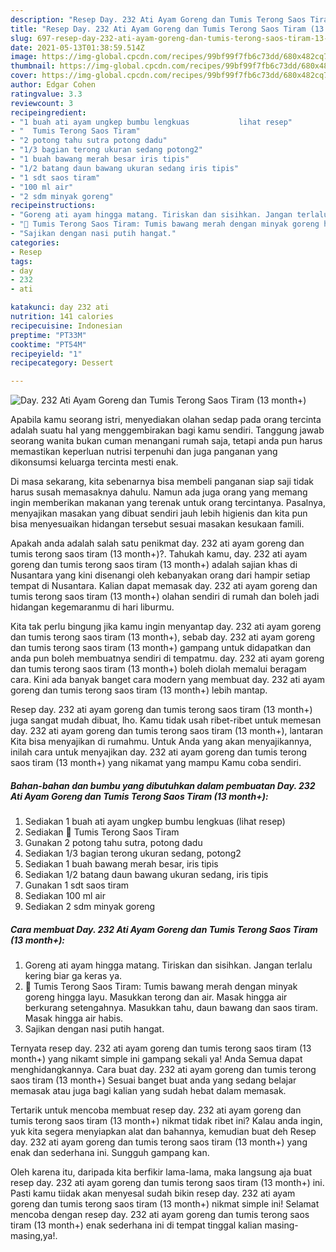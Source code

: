 ```yaml
---
description: "Resep Day. 232 Ati Ayam Goreng dan Tumis Terong Saos Tiram (13 month+) yang sedap Untuk Jualan"
title: "Resep Day. 232 Ati Ayam Goreng dan Tumis Terong Saos Tiram (13 month+) yang sedap Untuk Jualan"
slug: 697-resep-day-232-ati-ayam-goreng-dan-tumis-terong-saos-tiram-13-month-yang-sedap-untuk-jualan
date: 2021-05-13T01:38:59.514Z
image: https://img-global.cpcdn.com/recipes/99bf99f7fb6c73dd/680x482cq70/day-232-ati-ayam-goreng-dan-tumis-terong-saos-tiram-13-month-foto-resep-utama.jpg
thumbnail: https://img-global.cpcdn.com/recipes/99bf99f7fb6c73dd/680x482cq70/day-232-ati-ayam-goreng-dan-tumis-terong-saos-tiram-13-month-foto-resep-utama.jpg
cover: https://img-global.cpcdn.com/recipes/99bf99f7fb6c73dd/680x482cq70/day-232-ati-ayam-goreng-dan-tumis-terong-saos-tiram-13-month-foto-resep-utama.jpg
author: Edgar Cohen
ratingvalue: 3.3
reviewcount: 3
recipeingredient:
- "1 buah ati ayam ungkep bumbu lengkuas           lihat resep"
- "  Tumis Terong Saos Tiram"
- "2 potong tahu sutra potong dadu"
- "1/3 bagian terong ukuran sedang potong2"
- "1 buah bawang merah besar iris tipis"
- "1/2 batang daun bawang ukuran sedang iris tipis"
- "1 sdt saos tiram"
- "100 ml air"
- "2 sdm minyak goreng"
recipeinstructions:
- "Goreng ati ayam hingga matang. Tiriskan dan sisihkan. Jangan terlalu kering biar ga keras ya."
- "🍆 Tumis Terong Saos Tiram: Tumis bawang merah dengan minyak goreng hingga layu. Masukkan terong dan air. Masak hingga air berkurang setengahnya. Masukkan tahu, daun bawang dan saos tiram. Masak hingga air habis."
- "Sajikan dengan nasi putih hangat."
categories:
- Resep
tags:
- day
- 232
- ati

katakunci: day 232 ati 
nutrition: 141 calories
recipecuisine: Indonesian
preptime: "PT33M"
cooktime: "PT54M"
recipeyield: "1"
recipecategory: Dessert

---
```



![Day. 232 Ati Ayam Goreng dan Tumis Terong Saos Tiram (13 month+)](https://img-global.cpcdn.com/recipes/99bf99f7fb6c73dd/680x482cq70/day-232-ati-ayam-goreng-dan-tumis-terong-saos-tiram-13-month-foto-resep-utama.jpg)

Apabila kamu seorang istri, menyediakan olahan sedap pada orang tercinta adalah suatu hal yang menggembirakan bagi kamu sendiri. Tanggung jawab seorang  wanita bukan cuman menangani rumah saja, tetapi anda pun harus memastikan keperluan nutrisi terpenuhi dan juga panganan yang dikonsumsi keluarga tercinta mesti enak.

Di masa  sekarang, kita sebenarnya bisa membeli panganan siap saji tidak harus susah memasaknya dahulu. Namun ada juga orang yang memang ingin memberikan makanan yang terenak untuk orang tercintanya. Pasalnya, menyajikan masakan yang dibuat sendiri jauh lebih higienis dan kita pun bisa menyesuaikan hidangan tersebut sesuai masakan kesukaan famili. 



Apakah anda adalah salah satu penikmat day. 232 ati ayam goreng dan tumis terong saos tiram (13 month+)?. Tahukah kamu, day. 232 ati ayam goreng dan tumis terong saos tiram (13 month+) adalah sajian khas di Nusantara yang kini disenangi oleh kebanyakan orang dari hampir setiap tempat di Nusantara. Kalian dapat memasak day. 232 ati ayam goreng dan tumis terong saos tiram (13 month+) olahan sendiri di rumah dan boleh jadi hidangan kegemaranmu di hari liburmu.

Kita tak perlu bingung jika kamu ingin menyantap day. 232 ati ayam goreng dan tumis terong saos tiram (13 month+), sebab day. 232 ati ayam goreng dan tumis terong saos tiram (13 month+) gampang untuk didapatkan dan anda pun boleh membuatnya sendiri di tempatmu. day. 232 ati ayam goreng dan tumis terong saos tiram (13 month+) boleh diolah memalui beragam cara. Kini ada banyak banget cara modern yang membuat day. 232 ati ayam goreng dan tumis terong saos tiram (13 month+) lebih mantap.

Resep day. 232 ati ayam goreng dan tumis terong saos tiram (13 month+) juga sangat mudah dibuat, lho. Kamu tidak usah ribet-ribet untuk memesan day. 232 ati ayam goreng dan tumis terong saos tiram (13 month+), lantaran Kita bisa menyajikan di rumahmu. Untuk Anda yang akan menyajikannya, inilah cara untuk menyajikan day. 232 ati ayam goreng dan tumis terong saos tiram (13 month+) yang nikamat yang mampu Kamu coba sendiri.

<!--inarticleads1-->

##### Bahan-bahan dan bumbu yang dibutuhkan dalam pembuatan Day. 232 Ati Ayam Goreng dan Tumis Terong Saos Tiram (13 month+):

1. Sediakan 1 buah ati ayam ungkep bumbu lengkuas           (lihat resep)
1. Sediakan  🍆 Tumis Terong Saos Tiram
1. Gunakan 2 potong tahu sutra, potong dadu
1. Sediakan 1/3 bagian terong ukuran sedang, potong2
1. Sediakan 1 buah bawang merah besar, iris tipis
1. Sediakan 1/2 batang daun bawang ukuran sedang, iris tipis
1. Gunakan 1 sdt saos tiram
1. Sediakan 100 ml air
1. Sediakan 2 sdm minyak goreng




<!--inarticleads2-->

##### Cara membuat Day. 232 Ati Ayam Goreng dan Tumis Terong Saos Tiram (13 month+):

1. Goreng ati ayam hingga matang. Tiriskan dan sisihkan. Jangan terlalu kering biar ga keras ya.
1. 🍆 Tumis Terong Saos Tiram: Tumis bawang merah dengan minyak goreng hingga layu. Masukkan terong dan air. Masak hingga air berkurang setengahnya. Masukkan tahu, daun bawang dan saos tiram. Masak hingga air habis.
1. Sajikan dengan nasi putih hangat.




Ternyata resep day. 232 ati ayam goreng dan tumis terong saos tiram (13 month+) yang nikamt simple ini gampang sekali ya! Anda Semua dapat menghidangkannya. Cara buat day. 232 ati ayam goreng dan tumis terong saos tiram (13 month+) Sesuai banget buat anda yang sedang belajar memasak atau juga bagi kalian yang sudah hebat dalam memasak.

Tertarik untuk mencoba membuat resep day. 232 ati ayam goreng dan tumis terong saos tiram (13 month+) nikmat tidak ribet ini? Kalau anda ingin, yuk kita segera menyiapkan alat dan bahannya, kemudian buat deh Resep day. 232 ati ayam goreng dan tumis terong saos tiram (13 month+) yang enak dan sederhana ini. Sungguh gampang kan. 

Oleh karena itu, daripada kita berfikir lama-lama, maka langsung aja buat resep day. 232 ati ayam goreng dan tumis terong saos tiram (13 month+) ini. Pasti kamu tiidak akan menyesal sudah bikin resep day. 232 ati ayam goreng dan tumis terong saos tiram (13 month+) nikmat simple ini! Selamat mencoba dengan resep day. 232 ati ayam goreng dan tumis terong saos tiram (13 month+) enak sederhana ini di tempat tinggal kalian masing-masing,ya!.

